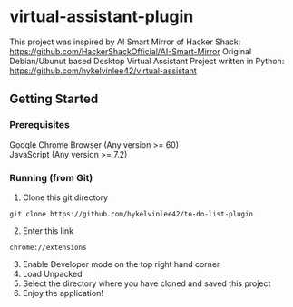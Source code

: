 # virtual-assistant-plugin
This project was inspired by AI Smart Mirror of Hacker Shack: https://github.com/HackerShackOfficial/AI-Smart-Mirror
Original Debian/Ubunut based Desktop Virtual Assistant Project written in Python: https://github.com/hykelvinlee42/virtual-assistant
## Getting Started
### Prerequisites
Google Chrome Browser (Any version >= 60)  
JavaScript (Any version >= 7.2)
### Running (from Git)
1. Clone this git directory
```
git clone https://github.com/hykelvinlee42/to-do-list-plugin
```
2. Enter this link
```
chrome://extensions
```
3. Enable Developer mode on the top right hand corner
4. Load Unpacked
5. Select the directory where you have cloned and saved this project
6. Enjoy the application!
